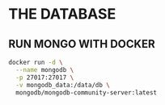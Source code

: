 # THE DATABASE


## RUN MONGO WITH DOCKER

```bash
docker run -d \
  --name mongodb \
  -p 27017:27017 \
  -v mongodb_data:/data/db \
  mongodb/mongodb-community-server:latest
```